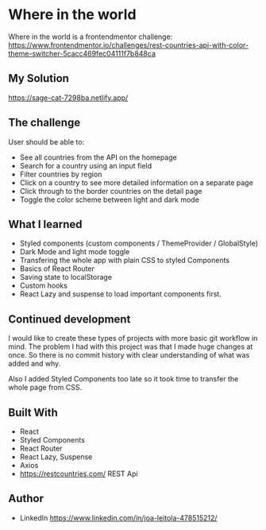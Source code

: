 # Where in the world

Where in the world is a frontendmentor challenge: https://www.frontendmentor.io/challenges/rest-countries-api-with-color-theme-switcher-5cacc469fec04111f7b848ca

## My Solution

https://sage-cat-7298ba.netlify.app/

## The challenge

User should be able to:

- See all countries from the API on the homepage
- Search for a country using an input field
- Filter countries by region
- Click on a country to see more detailed information on a separate page
- Click through to the border countries on the detail page
- Toggle the color scheme between light and dark mode

## What I learned

- Styled components (custom components / ThemeProvider / GlobalStyle)
- Dark Mode and light mode toggle
- Transfering the whole app with plain CSS to styled Components
- Basics of React Router
- Saving state to localStorage
- Custom hooks
- React Lazy and suspense to load important components first.

## Continued development

I would like to create these types of projects with more basic git workflow in mind.
The problem I had with this project was that I made huge changes at once. So there is no commit history with clear understanding of what was added and why.

Also I added Styled Components too late so it took time to transfer the whole page from CSS.

## Built With

- React
- Styled Components
- React Router
- React Lazy, Suspense
- Axios
- https://restcountries.com/ REST Api

## Author

- LinkedIn https://www.linkedin.com/in/joa-leitola-478515212/
